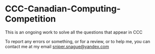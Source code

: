 # CCC-Canadian-Computing-Competition
This is an ongoing work to solve all the questions that appear in CCC

To report any errors or something, or for a review, or to help me, you can contact me at my email sniper.snague@yandex.com
